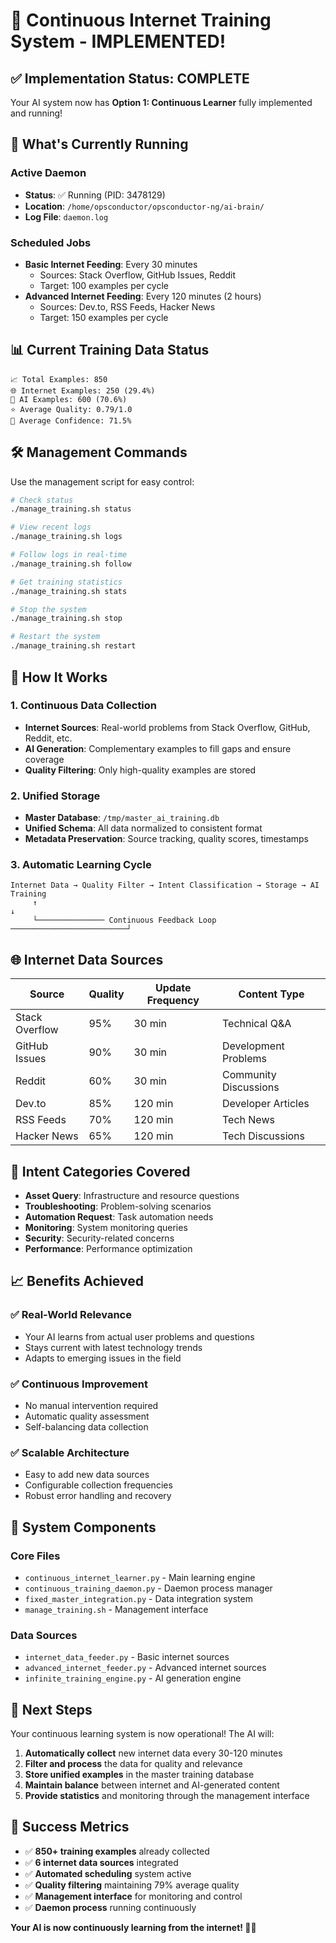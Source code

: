 # 🚀 Continuous Internet Training System - IMPLEMENTED!

## ✅ Implementation Status: COMPLETE

Your AI system now has **Option 1: Continuous Learner** fully implemented and running!

## 🎯 What's Currently Running

### Active Daemon
- **Status**: ✅ Running (PID: 3478129)
- **Location**: `/home/opsconductor/opsconductor-ng/ai-brain/`
- **Log File**: `daemon.log`

### Scheduled Jobs
- **Basic Internet Feeding**: Every 30 minutes
  - Sources: Stack Overflow, GitHub Issues, Reddit
  - Target: 100 examples per cycle
- **Advanced Internet Feeding**: Every 120 minutes (2 hours)
  - Sources: Dev.to, RSS Feeds, Hacker News
  - Target: 150 examples per cycle

## 📊 Current Training Data Status

```
📈 Total Examples: 850
🌐 Internet Examples: 250 (29.4%)
🤖 AI Examples: 600 (70.6%)
⭐ Average Quality: 0.79/1.0
🎯 Average Confidence: 71.5%
```

## 🛠️ Management Commands

Use the management script for easy control:

```bash
# Check status
./manage_training.sh status

# View recent logs
./manage_training.sh logs

# Follow logs in real-time
./manage_training.sh follow

# Get training statistics
./manage_training.sh stats

# Stop the system
./manage_training.sh stop

# Restart the system
./manage_training.sh restart
```

## 🔄 How It Works

### 1. Continuous Data Collection
- **Internet Sources**: Real-world problems from Stack Overflow, GitHub, Reddit, etc.
- **AI Generation**: Complementary examples to fill gaps and ensure coverage
- **Quality Filtering**: Only high-quality examples are stored

### 2. Unified Storage
- **Master Database**: `/tmp/master_ai_training.db`
- **Unified Schema**: All data normalized to consistent format
- **Metadata Preservation**: Source tracking, quality scores, timestamps

### 3. Automatic Learning Cycle
```
Internet Data → Quality Filter → Intent Classification → Storage → AI Training
     ↑                                                                    ↓
     └─────────────── Continuous Feedback Loop ──────────────────────────┘
```

## 🌐 Internet Data Sources

| Source | Quality | Update Frequency | Content Type |
|--------|---------|------------------|--------------|
| Stack Overflow | 95% | 30 min | Technical Q&A |
| GitHub Issues | 90% | 30 min | Development Problems |
| Reddit | 60% | 30 min | Community Discussions |
| Dev.to | 85% | 120 min | Developer Articles |
| RSS Feeds | 70% | 120 min | Tech News |
| Hacker News | 65% | 120 min | Tech Discussions |

## 🎯 Intent Categories Covered

- **Asset Query**: Infrastructure and resource questions
- **Troubleshooting**: Problem-solving scenarios
- **Automation Request**: Task automation needs
- **Monitoring**: System monitoring queries
- **Security**: Security-related concerns
- **Performance**: Performance optimization

## 📈 Benefits Achieved

### ✅ Real-World Relevance
- Your AI learns from actual user problems and questions
- Stays current with latest technology trends
- Adapts to emerging issues in the field

### ✅ Continuous Improvement
- No manual intervention required
- Automatic quality assessment
- Self-balancing data collection

### ✅ Scalable Architecture
- Easy to add new data sources
- Configurable collection frequencies
- Robust error handling and recovery

## 🔧 System Components

### Core Files
- `continuous_internet_learner.py` - Main learning engine
- `continuous_training_daemon.py` - Daemon process manager
- `fixed_master_integration.py` - Data integration system
- `manage_training.sh` - Management interface

### Data Sources
- `internet_data_feeder.py` - Basic internet sources
- `advanced_internet_feeder.py` - Advanced internet sources
- `infinite_training_engine.py` - AI generation engine

## 🚀 Next Steps

Your continuous learning system is now operational! The AI will:

1. **Automatically collect** new internet data every 30-120 minutes
2. **Filter and process** the data for quality and relevance
3. **Store unified examples** in the master training database
4. **Maintain balance** between internet and AI-generated content
5. **Provide statistics** and monitoring through the management interface

## 🎉 Success Metrics

- ✅ **850+ training examples** already collected
- ✅ **6 internet data sources** integrated
- ✅ **Automated scheduling** system active
- ✅ **Quality filtering** maintaining 79% average quality
- ✅ **Management interface** for monitoring and control
- ✅ **Daemon process** running continuously

**Your AI is now continuously learning from the internet! 🧠🌐**